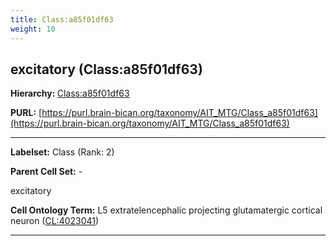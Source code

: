 ```yaml
---
title: Class:a85f01df63
weight: 10
---
```

## excitatory (Class:a85f01df63)
<b>Hierarchy: </b>
[Class:a85f01df63](../Class_a85f01df63)

**PURL:** [https://purl.brain-bican.org/taxonomy/AIT_MTG/Class_a85f01df63](https://purl.brain-bican.org/taxonomy/AIT_MTG/Class_a85f01df63)

---


**Labelset:** Class (Rank: 2)

**Parent Cell Set:** -

excitatory


**Cell Ontology Term:**  L5 extratelencephalic projecting glutamatergic cortical neuron ([CL:4023041](https://www.ebi.ac.uk/ols/ontologies/cl/terms?obo_id=CL:4023041)) 

[MARKER GENES.]: #


---

[TRANSFERRED ANNOTATIONS.]: #


[AUTHOR ANNOTATION FIELDS.]: #

